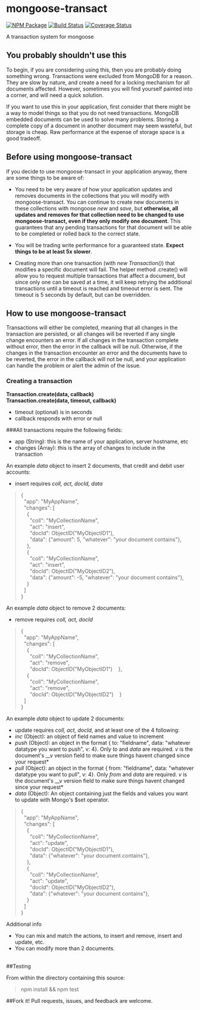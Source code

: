 mongoose-transact
=================

[![NPM Package](https://img.shields.io/npm/v/mongoose-transact.svg?style=flat-square)](https://www.npmjs.org/package/mongoose-transact)
[![Build Status](https://img.shields.io/travis/niahmiah/mongoose-transact.svg?branch=master&style=flat-square)](https://travis-ci.org/niahmiah/mongoose-transact)
[![Coverage Status](https://img.shields.io/coveralls/niahmiah/mongoose-transact.svg?style=flat-square)](https://coveralls.io/r/niahmiah/mongoose-transact)

A transaction system for mongoose

## You probably shouldn't use this

To begin, if you are considering using this, then you are probably doing something wrong. Transactions were excluded from MongoDB for a reason. They are slow by nature, and create a need for a locking mechanism for all documents affected. However, sometimes you will find yourself painted into a corner, and will need a quick solution.

If you want to use this in your application, first consider that there might be a way to model things so that you do not need transactions. MongoDB embedded documents can be used to solve many problems. Storing a complete copy of a document in another document may seem wasteful, but storage is cheap. Raw performance at the expense of storage space is a good tradeoff.

## Before using mongoose-transact

If you decide to use mongoose-transact in your application anyway, there are some things to be aware of:

* You need to be very aware of how your application updates and removes documents in the collections that you will modify with mongoose-transact. You can continue to create new documents in these collections with mongoose *new* and *save*, but **otherwise, all updates and removes for that collection need to be changed to use mongoose-transact, even if they only modify one document**. This guarantees that any pending transactions for that document will be able to be completed or rolled back to the correct state.

* You will be trading write performance for a guaranteed state. **Expect things to be at least 5x slower**.

* Creating more than one transaction (with *new Transaction()*) that modifies a specific document will fail. The helper method .create() will allow you to request multiple transactions that affect a document, but since only one can be saved at a time, it will keep retrying the additional transactions until a timeout is reached and timeout error is sent. The timeout is 5 seconds by default, but can be overridden.

## How to use mongoose-transact

Transactions will either be completed, meaning that all changes in the transaction are persisted, or all changes will be reverted if any single change encounters an error. If all changes in the transaction complete without error, then the error in the callback will be null. Otherwise, if the changes in the transaction encounter an error and the documents have to be reverted, the error in the callback will not be null, and your application can handle the problem or alert the admin of the issue.

### Creating a transaction

**Transaction.create(data, callback)**  
**Transaction.create(data, timeout, callback)**

* timeout (optional) is in seconds
* callback responds with error or null

###All transactions require the following fields:  
* app (String): this is the name of your application, server hostname, etc  
* changes (Array): this is the array of changes to include in the transaction

An example *data* object to insert 2 documents, that credit and debit user accounts:

* insert requires *coll, act, docId, data* 

>{  
&nbsp;&nbsp;"app": "MyAppName",  
&nbsp;&nbsp;"changes": [  
&nbsp;&nbsp;&nbsp;&nbsp;{  
&nbsp;&nbsp;&nbsp;&nbsp;&nbsp;&nbsp;"coll": "MyCollectionName",  
&nbsp;&nbsp;&nbsp;&nbsp;&nbsp;&nbsp;"act": "insert",  
&nbsp;&nbsp;&nbsp;&nbsp;&nbsp;&nbsp;"docId": ObjectID("MyObjectID1"),  
&nbsp;&nbsp;&nbsp;&nbsp;&nbsp;&nbsp;"data": {"amount": 5, "whatever": "your document contains"},  
&nbsp;&nbsp;&nbsp;&nbsp;},  
&nbsp;&nbsp;&nbsp;&nbsp;{  
&nbsp;&nbsp;&nbsp;&nbsp;&nbsp;&nbsp;"coll": "MyCollectionName",  
&nbsp;&nbsp;&nbsp;&nbsp;&nbsp;&nbsp;"act": "insert",  
&nbsp;&nbsp;&nbsp;&nbsp;&nbsp;&nbsp;"docId": ObjectID("MyObjectID2"),  
&nbsp;&nbsp;&nbsp;&nbsp;&nbsp;&nbsp;"data": {"amount": -5, "whatever": "your document contains"},  
&nbsp;&nbsp;&nbsp;&nbsp;}  
&nbsp;&nbsp;]  
}  

An example *data* object to remove 2 documents:

* remove requires *coll, act, docId* 

>{  
&nbsp;&nbsp;"app": "MyAppName",  
&nbsp;&nbsp;"changes": [  
&nbsp;&nbsp;&nbsp;&nbsp;{  
&nbsp;&nbsp;&nbsp;&nbsp;&nbsp;&nbsp;"coll": "MyCollectionName",  
&nbsp;&nbsp;&nbsp;&nbsp;&nbsp;&nbsp;"act": "remove",  
&nbsp;&nbsp;&nbsp;&nbsp;&nbsp;&nbsp;"docId": ObjectID("MyObjectID1")&nbsp;&nbsp;&nbsp;&nbsp;},  
&nbsp;&nbsp;&nbsp;&nbsp;{  
&nbsp;&nbsp;&nbsp;&nbsp;&nbsp;&nbsp;"coll": "MyCollectionName",  
&nbsp;&nbsp;&nbsp;&nbsp;&nbsp;&nbsp;"act": "remove",  
&nbsp;&nbsp;&nbsp;&nbsp;&nbsp;&nbsp;"docId": ObjectID("MyObjectID2")&nbsp;&nbsp;&nbsp;&nbsp;}  
&nbsp;&nbsp;]  
}  

An example *data* object to update 2 documents:

* update requires *coll, act, docId*, and at least one of the 4 following:
* *inc* (Object): an object of field names and value to increment
* *push* (Object): an object in the format { to: "fieldname", data: "whatever datatype you want to push", v: 4}. Only *to* and *data* are required. *v* is the document's __v version field to make sure things havent changed since your request*
* *pull* (Object): an object in the format { from: "fieldname", data: "whatever datatype you want to pull", v: 4}. Only *from* and *data* are required. *v* is the document's __v version field to make sure things havent changed since your request*
* *data* (Object): An object containing just the fields and values you want to update with Mongo's $set operator.

>{  
&nbsp;&nbsp;"app": "MyAppName",  
&nbsp;&nbsp;"changes": [  
&nbsp;&nbsp;&nbsp;&nbsp;{  
&nbsp;&nbsp;&nbsp;&nbsp;&nbsp;&nbsp;"coll": "MyCollectionName",  
&nbsp;&nbsp;&nbsp;&nbsp;&nbsp;&nbsp;"act": "update",  
&nbsp;&nbsp;&nbsp;&nbsp;&nbsp;&nbsp;"docId": ObjectID("MyObjectID1"),  
&nbsp;&nbsp;&nbsp;&nbsp;&nbsp;&nbsp;"data": {"whatever": "your document contains"},  
&nbsp;&nbsp;&nbsp;&nbsp;},  
&nbsp;&nbsp;&nbsp;&nbsp;{  
&nbsp;&nbsp;&nbsp;&nbsp;&nbsp;&nbsp;"coll": "MyCollectionName",  
&nbsp;&nbsp;&nbsp;&nbsp;&nbsp;&nbsp;"act": "update",  
&nbsp;&nbsp;&nbsp;&nbsp;&nbsp;&nbsp;"docId": ObjectID("MyObjectID2"),  
&nbsp;&nbsp;&nbsp;&nbsp;&nbsp;&nbsp;"data": {"whatever": "your document contains"},  
&nbsp;&nbsp;&nbsp;&nbsp;}  
&nbsp;&nbsp;]  
}  

Additional info

* You can mix and match the actions, to insert and remove, insert and update, etc.  
* You can modify more than 2 documents.
&nbsp;  
&nbsp;  

##Testing

From within the directory containing this source:

>npm install && npm test

##Fork it!
Pull requests, issues, and feedback are welcome.
